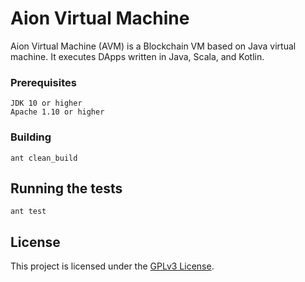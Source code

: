 # Aion Virtual Machine

Aion Virtual Machine (AVM) is a Blockchain VM based on Java virtual machine. It executes DApps written in Java, Scala, and Kotlin.


### Prerequisites

```
JDK 10 or higher
Apache 1.10 or higher
```


### Building

```
ant clean_build
```


## Running the tests

```
ant test
```


## License

This project is licensed under the [GPLv3 License](./LICENSE).
